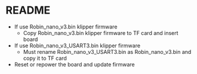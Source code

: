 # README
- If use Robin_nano_v3.bin klipper firmware
  - Copy Robin_nano_v3.bin klipper firmware to TF card and insert board
- If use Robin_nano_v3_USART3.bin klipper firmware
  - Must rename Robin_nano_v3_USART3.bin as Robin_nano_v3.bin and copy it to TF card
- Reset or repower the board and update firmware